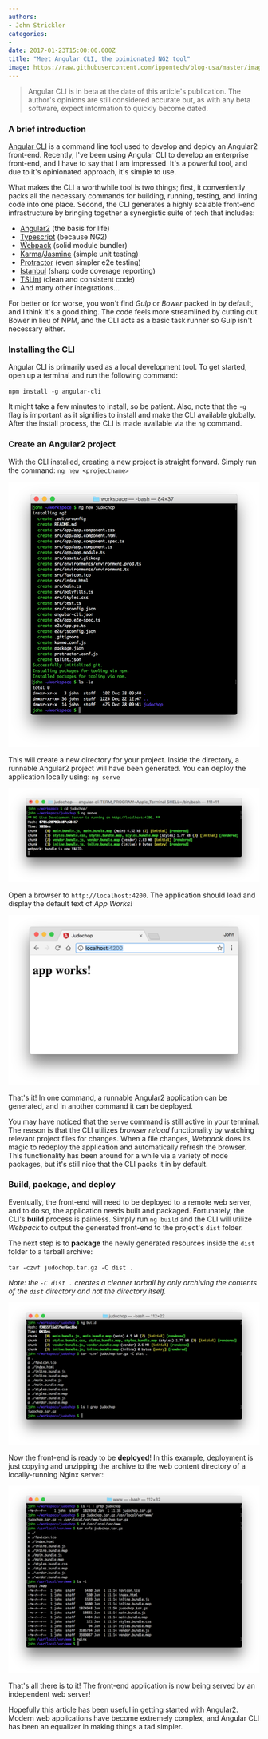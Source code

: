 ```yaml
---
authors:
- John Strickler
categories:
- 
date: 2017-01-23T15:00:00.000Z
title: "Meet Angular CLI, the opinionated NG2 tool"
image: https://raw.githubusercontent.com/ippontech/blog-usa/master/images/2016/12/angular-cli.jpg
---
```


> Angular CLI is in beta at the date of this article's publication.  The author's opinions are still considered accurate but, as with any beta software, expect information to quickly become dated.

### A brief introduction

[Angular CLI](https://cli.angular.io/) is a command line tool used to develop and deploy an Angular2 front-end. Recently, I've been using Angular CLI to develop an enterprise front-end, and I have to say that I am impressed.  It's a powerful tool, and due to it's opinionated approach, it's simple to use.  

What makes the CLI a worthwhile tool is two things; first, it conveniently packs all the necessary commands for building, running, testing, and linting code into one place.  Second, the CLI generates a highly scalable front-end infrastructure by bringing together a synergistic suite of tech that includes:  

* [Angular2](https://angular.io/) (the basis for life)
* [Typescript](https://www.typescriptlang.org/) (because NG2)
* [Webpack](https://webpack.github.io/) (solid module bundler)
* [Karma](https://karma-runner.github.io)/[Jasmine](https://jasmine.github.io/) (simple unit testing)
* [Protractor](http://www.protractortest.org/) (even simpler e2e testing)
* [Istanbul](https://istanbul.js.org/) (sharp code coverage reporting)
* [TSLint](https://palantir.github.io/tslint/) (clean and consistent code)
* And many other integrations... 

For better or for worse, you won't find *Gulp* or *Bower* packed in by default, and I think it's a good thing.  The code feels more streamlined by cutting out Bower in lieu of NPM, and the CLI acts as a basic task runner so Gulp isn't necessary either.  

### Installing the CLI

Angular CLI is primarily used as a local development tool.  To get started, open up a terminal and run the following command:

`npm install -g angular-cli`

It might take a few minutes to install, so be patient.  Also, note that the `-g` flag is important as it signifies to install and make the CLI available globally.  After the install process, the CLI is made available via the `ng` command.  

### Create an Angular2 project

With the CLI installed, creating a new project is straight forward.  Simply run the command: `ng new <projectname>`

![](https://raw.githubusercontent.com/ippontech/blog-usa/master/images/2016/12/ng_new.png)

This will create a new directory for your project.  Inside the directory, a runnable Angular2 project will have been generated. You can deploy the application locally using: `ng serve`

![](https://raw.githubusercontent.com/ippontech/blog-usa/master/images/2016/12/ng_serve.png)

Open a browser to `http://localhost:4200`.  The application should load and display the default text of *App Works!*

![](https://raw.githubusercontent.com/ippontech/blog-usa/master/images/2016/12/hello_world.png)

That's it!  In one command, a runnable  Angular2 application can be generated, and in another command it can be deployed.

You may have noticed that the `serve` command is still active in your terminal. The reason is that the CLI utilizes *browser reload* functionality by watching relevant project files for changes.  When a file changes, *Webpack* does its magic to redeploy the application and automatically refresh the browser.  This functionality has been around for a while via a variety of node packages, but it's still nice that the CLI packs it in by default.

### Build, package, and deploy

Eventually, the front-end will need to be deployed to a remote web server, and to do so, the application needs built and packaged.  Fortunately, the CLI's **build** process is painless.  Simply run `ng build` and the CLI will utilize *Webpack* to output the generated front-end to the project's `dist` folder.  

The next step is to **package** the newly generated resources inside the `dist` folder to a tarball archive:

`tar -czvf judochop.tar.gz -C dist .`

*Note: the `-C dist .` creates a cleaner tarball by only archiving the contents of the `dist` directory and not the directory itself.*

![](https://raw.githubusercontent.com/ippontech/blog-usa/master/images/2017/01/ng_build.png)

Now the front-end is ready to be **deployed**!   In this example, deployment is just copying and unzipping the archive to the web content directory of a locally-running Nginx server:

![](https://raw.githubusercontent.com/ippontech/blog-usa/master/images/2017/01/ng_deploy.png)

That's all there is to it!  The front-end application is now being served by an independent web server!

 Hopefully this article has been useful in getting started with Angular2.  Modern web applications have become extremely complex, and Angular CLI has been an equalizer in making things a tad simpler.

